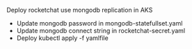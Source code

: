 Deploy rocketchat use mongodb replication in AKS
- Update mongodb password in mongodb-statefullset.yaml
- Update mongodb connect string in rocketchat-secret.yaml
- Deploy kubectl apply -f yamlfile